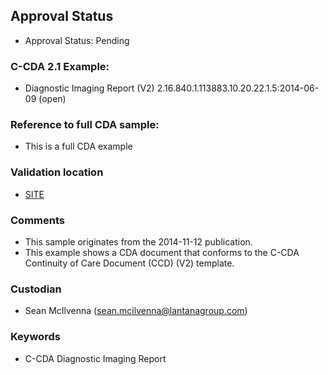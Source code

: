 ## Approval Status 

* Approval Status: Pending

### C-CDA 2.1 Example:

* Diagnostic Imaging Report (V2) 2.16.840.1.113883.10.20.22.1.5:2014-06-09 (open)

### Reference to full CDA sample:
* This is a full CDA example


### Validation location

* [SITE](https://site.healthit.gov/sandbox-ccda/ccda-validator)


### Comments

* This sample originates from the 2014-11-12 publication.
* This example shows a CDA document that conforms to the C-CDA Continuity of Care Document (CCD) (V2) template.

### Custodian

* Sean McIlvenna (sean.mcilvenna@lantanagroup.com)


### Keywords

* C-CDA Diagnostic Imaging Report
